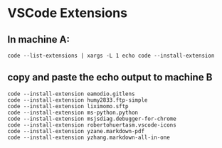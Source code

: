 # VSCode Extensions

## In machine A:

```code --list-extensions | xargs -L 1 echo code --install-extension```

## copy and paste the echo output to machine B

```code --install-extension chenxsan.vscode-standardjs
code --install-extension eamodio.gitlens
code --install-extension humy2833.ftp-simple
code --install-extension liximomo.sftp
code --install-extension ms-python.python
code --install-extension msjsdiag.debugger-for-chrome
code --install-extension robertohuertasm.vscode-icons
code --install-extension yzane.markdown-pdf
code --install-extension yzhang.markdown-all-in-one
```
